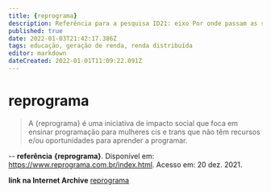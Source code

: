 ```yaml
---
title: {reprograma}
description: Referência para a pesquisa ID21: eixo Por onde passam as soluções.
published: true
date: 2022-01-03T21:42:17.386Z
tags: educação, geração de renda, renda distribuída
editor: markdown
dateCreated: 2022-01-01T11:09:22.091Z
---
```


# reprograma

> A {reprograma} é uma iniciativa de impacto social que foca em ensinar programação para mulheres cis e trans que não têm recursos e/ou oportunidades para aprender a programar.

--
**referência**
**{reprograma}**. Disponível em: https://www.reprograma.com.br/index.html. Acesso em: 20 dez. 2021. 

**link na Internet Archive**
[reprograma](https://web.archive.org/web/20211108203912/https://reprograma.com.br/)